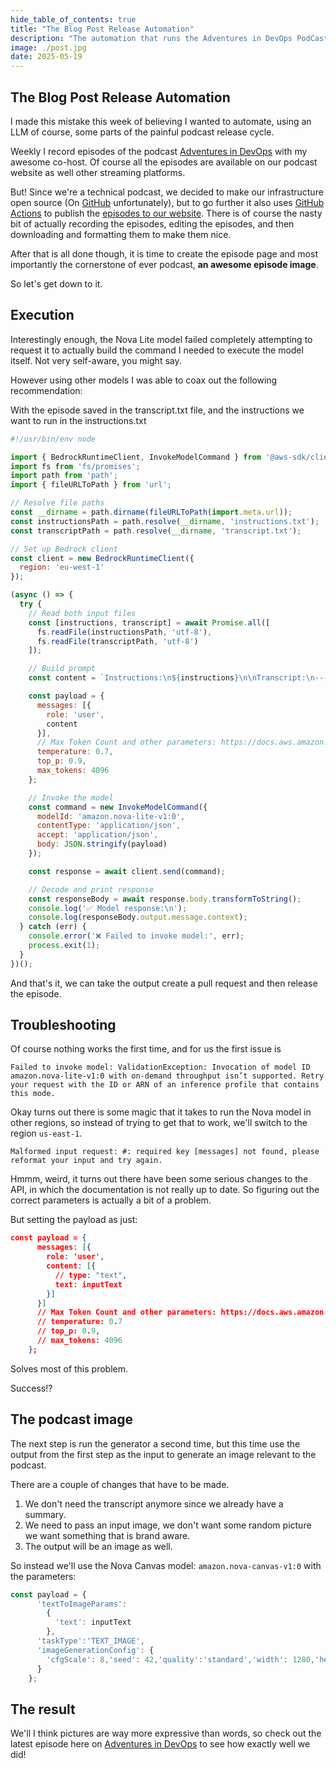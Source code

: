 ```yaml
---
hide_table_of_contents: true
title: "The Blog Post Release Automation"
description: "The automation that runs the Adventures in DevOps PodCast"
image: ./post.jpg
date: 2025-05-19
---
```


## The Blog Post Release Automation

I made this mistake this week of believing I wanted to automate, using an LLM of course, some parts of the painful podcast release cycle.

Weekly I record episodes of the podcast [Adventures in DevOps](https://adventuresindevops.com) with my awesome co-host. Of course all the episodes are available on our podcast website as well other streaming platforms.

But! Since we're a technical podcast, we decided to make our infrastructure open source (On [GitHub](https://github.com/AdventuresInDevops/Website) unfortunately), but to go further it also uses [GitHub Actions](https://github.com/AdventuresInDevops/Website/blob/main/.github/workflows/build.yml) to publish the [episodes to our website](https://github.com/AdventuresInDevops/Website/blob/main/.github/workflows/build.yml). There is of course the nasty bit of actually recording the episodes, editing the episodes, and then downloading and formatting them to make them nice.

After that is all done though, it is time to create the episode page and most importantly the cornerstone of ever podcast, **an awesome episode image**.

So let's get down to it.

## Execution
Interestingly enough, the Nova Lite model failed completely attempting to request it to actually build the command I needed to execute the model itself. Not very self-aware, you might say.

However using other models I was able to coax out the following recommendation:

With the episode saved in the transcript.txt file, and the instructions we want to run in the instructions.txt

```js
#!/usr/bin/env node

import { BedrockRuntimeClient, InvokeModelCommand } from '@aws-sdk/client-bedrock-runtime';
import fs from 'fs/promises';
import path from 'path';
import { fileURLToPath } from 'url';

// Resolve file paths
const __dirname = path.dirname(fileURLToPath(import.meta.url));
const instructionsPath = path.resolve(__dirname, 'instructions.txt');
const transcriptPath = path.resolve(__dirname, 'transcript.txt');

// Set up Bedrock client
const client = new BedrockRuntimeClient({
  region: 'eu-west-1'
});

(async () => {
  try {
    // Read both input files
    const [instructions, transcript] = await Promise.all([
      fs.readFile(instructionsPath, 'utf-8'),
      fs.readFile(transcriptPath, 'utf-8')
    ]);

    // Build prompt
    const content = `Instructions:\n${instructions}\n\nTranscript:\n---\n${transcript}\n---`;

    const payload = {
      messages: [{
        role: 'user',
        content
      }],
      // Max Token Count and other parameters: https://docs.aws.amazon.com/bedrock/latest/userguide/model-parameters-titan-text.html
      temperature: 0.7,
      top_p: 0.9,
      max_tokens: 4096
    };

    // Invoke the model
    const command = new InvokeModelCommand({
      modelId: 'amazon.nova-lite-v1:0',
      contentType: 'application/json',
      accept: 'application/json',
      body: JSON.stringify(payload)
    });

    const response = await client.send(command);

    // Decode and print response
    const responseBody = await response.body.transformToString();
    console.log('✅ Model response:\n');
    console.log(responseBody.output.message.context);
  } catch (err) {
    console.error('❌ Failed to invoke model:', err);
    process.exit(1);
  }
})();
```

And that's it, we can take the output create a pull request and then release the episode.


## Troubleshooting

Of course nothing works the first time, and for us the first issue is

```
Failed to invoke model: ValidationException: Invocation of model ID amazon.nova-lite-v1:0 with on-demand throughput isn’t supported. Retry your request with the ID or ARN of an inference profile that contains this mode.
```

Okay turns out there is some magic that it takes to run the Nova model in other regions, so instead of trying to get that to work, we'll switch to the region `us-east-1`.

```
Malformed input request: #: required key [messages] not found, please reformat your input and try again.
```

Hmmm, weird, it turns out there have been some serious changes to the API, in which the documentation is not really up to date. So figuring out the correct parameters is actually a bit of a problem.

But setting the payload as just:

```json
const payload = {
      messages: [{
        role: 'user',
        content: [{
          // type: "text",
          text: inputText
        }]
      }]
      // Max Token Count and other parameters: https://docs.aws.amazon.com/bedrock/latest/userguide/model-parameters-titan-text.html
      // temperature: 0.7
      // top_p: 0.9,
      // max_tokens: 4096
    };
```

Solves most of this problem.

Success!?

## The podcast image

The next step is run the generator a second time, but this time use the output from the first step as the input to generate an image relevant to the podcast.

There are a couple of changes that have to be made.

1. We don't need the transcript anymore since we already have a summary.
2. We need to pass an input image, we don't want some random picture we want something that is brand aware.
3. The output will be an image as well.

So instead we'll use the Nova Canvas model: `amazon.nova-canvas-v1:0` with the parameters:

```js
const payload = {
      'textToImageParams':
        {
          'text': inputText
        },
      'taskType':'TEXT_IMAGE',
      'imageGenerationConfig': {
        'cfgScale': 8,'seed': 42,'quality':'standard','width': 1280,'height': 720,'numberOfImages': 3
      }
    };
```

## The result

We'll I think pictures are way more expressive than words, so check out the latest episode here on [Adventures in DevOps](https://adventuresindevops.com/episodes) to see how exactly well we did!
